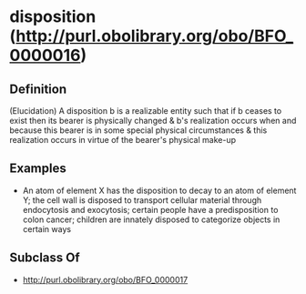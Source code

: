 # disposition (http://purl.obolibrary.org/obo/BFO_0000016)

## Definition
(Elucidation) A disposition b is a realizable entity such that if b ceases to exist then its bearer is physically changed & b's realization occurs when and because this bearer is in some special physical circumstances & this realization occurs in virtue of the bearer's physical make-up

## Examples
- An atom of element X has the disposition to decay to an atom of element Y; the cell wall is disposed to transport cellular material through endocytosis and exocytosis; certain people have a predisposition to colon cancer; children are innately disposed to categorize objects in certain ways

## Subclass Of
- http://purl.obolibrary.org/obo/BFO_0000017

